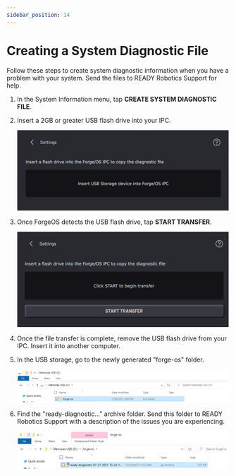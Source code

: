 ```yaml
---
sidebar_position: 14
---
```


# Creating a System Diagnostic File

Follow these steps to create system diagnostic information when you have a problem with your system. Send the files to READY Robotics Support for help.

1.  In the System Information menu, tap **CREATE SYSTEM DIAGNOSTIC FILE**.

2.  Insert a 2GB or greater USB flash drive into your IPC.

    ![](../Images/Settings/SystemInfo-Diagnostic-InsertUSB.png)

3.  Once ForgeOS detects the USB flash drive, tap **START TRANSFER**.

    ![](../Images/Settings/SystemInfo-Diagnostic-StartTransfer.png)

4.  Once the file transfer is complete, remove the USB flash drive from your IPC. Insert it into another computer.

5.  In the USB storage, go to the newly generated "forge-os" folder.

    ![](../Images/Settings/SystemInfo-Diagonstic-Forgeos.png)

6.  Find the "ready-diagnostic..." archive folder. Send this folder to READY Robotics Support with a description of the issues you are experiencing.

    ![](../Images/Settings/SystemInfo-Diagnostic-Zip.png)

